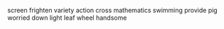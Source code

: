 screen frighten variety action cross mathematics swimming provide pig worried down light leaf wheel handsome